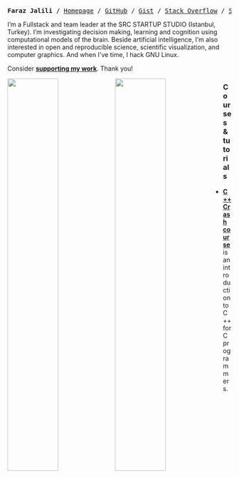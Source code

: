 <p><pre align="center">
<strong>Faraz Jalili /</strong> <a href="#">Homepage</a> / <a href="https://github.com/farazjalili/">GitHub</a> / <a href="https://gist.github.com/farazjalili">Gist</a> / <a href="https://stackoverflow.com/users/4338747/faraz-jalili">Stack Overflow</a> / <a href="https://www.slideshare.net/FarazJalili1/">Slideshare</a> </pre></p>

I’m a Fullstack and team leader at the SRC STARTUP STUDIO (Istanbul, Turkey). I’m investigating decision making, learning and cognition using computational models of the brain. Beside artificial intelligence, I’m also interested in open and reproducible science, scientific visualization, and computer graphics. And when I've time, I hack GNU Linux.<br/>

Consider **[supporting my work](https://github.com/sponsors/farazjalili)**. Thank you!</b><br/>

<a href="https://metrics.lecoq.io/insights/farazjalili"><img src="metrics-base.svg" align="left" width="47.5%"></img></a>
<a href="https://metrics.lecoq.io/insights/farazjalili"><img src="metrics-achievements.svg" align="left" width="47.5%"></img></a>



### Courses & tutorials
- **[C++ Crash course](https://github.com/farazjalili/CPP-Crash-Course)** is an introduction to C++ for C programmers.

